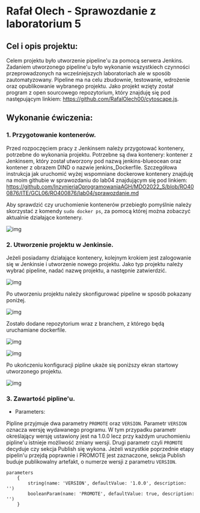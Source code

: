 # Rafał Olech - Sprawozdanie z laboratorium 5

## Cel i opis projektu:

Celem projektu było utworzenie pipeline'u za pomocą serwera Jenkins. Zadaniem utworzonego pipeline'u było wykonanie wszystkiech czynności przeprowadzonych na wcześniejszych laboratoriach ale w sposób zautomatyzowany. Pipeline ma na celu zbudownie, testowanie, wdrożenie oraz opublikowanie wybranego projektu. Jako projekt wzięty został program z open sourcowego repozytorium, który znajduję się pod następującym linkiem: https://github.com/RafalOlech00/cytoscape.js.  




## Wykonanie ćwiczenia:

### 1. Przygotowanie kontenerów.

Przed rozpoczęciem pracy z Jenkinsem należy przygotować kontenery, potrzebne do wykonania projektu. Potrzebne są dwa kontenery: kontener z Jenkinsem, który został utworzony pod nazwą jenkins-blueocean oraz kontener z obrazem DIND o nazwie jenkins_Dockerfile.
Szczegółowa instrukcja jak uruchomić wyżej wspomniane dockerowe kontenery znajduję na moim githubie w sprawozdaniu do lab04 znajdującym się pod linkiem: https://github.com/InzynieriaOprogramowaniaAGH/MDO2022_S/blob/RO400876/ITE/GCL06/RO400876/lab04/sprawozdanie.md

Aby sprawdzić czy uruchomienie kontenerów przebiegło pomyślnie należy skorzystać z komendy `sudo docker ps`, za pomocą której można zobaczyć aktualnie działające kontenery. 

![img](wyswietlenie_kontenerow.PNG)

### 2. Utworzenie projektu w Jenkinsie.

Jeżeli posiadamy działające kontenery, kolejnym krokiem jest zalogowanie się w Jenkinsie i utworzenie nowego projektu. Jako typ projektu należy wybrać pipeline, nadać nazwę projektu, a następnie zatwierdzić.

![img](tworzenie_projektu.PNG)

Po utworzeniu projektu należy skonfigurować pipeline w sposób pokazany poniżej.

![img](konfiguracja_pipeline1.PNG)

Zostało dodane repozytorium wraz z branchem, z którego będą uruchamiane dockerfile.

![img](konfiguracja_pipeline22.PNG)

![img](konfiguracja_pipeline3.PNG)

Po ukończeniu konfiguracji pipline ukaże się poniższy ekran startowy utworzonego projektu.

![img](jenkins_start.PNG)


### 3. Zawartość pipline'u.

* Parameters:

Pipline przyjmuje dwa parametry `PROMOTE` oraz `VERSION`. Parametr `VERSION` oznacza wersję wydawanego programu. W tym przypadku parametr określający wersję ustawiony jest na 1.0.0 lecz przy każdym uruchomieniu pipline'u istnieje możliwość zmiany wersji. Drugi parametr czyli `PROMOTE` decyduje czy sekcja Publish się wykona. Jeżeli wszystkie poprzednie etapy pipelin'u przejdą poprawnie i PROMOTE jest zaznaczone, sekcja Publish buduje publikowalny artefakt, o numerze wersji z parametru `VERSION`.

```
parameters
    {
        string(name: 'VERSION', defaultValue: '1.0.0', description: '')
        booleanParam(name: 'PROMOTE', defaultValue: true, description: '')
    }
```




